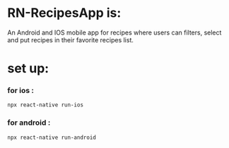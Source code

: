 # RN-RecipesApp is:
An Android and IOS mobile app for recipes where users can filters, select and put recipes in their favorite recipes list.
# set up:
### for ios :
  `npx react-native run-ios`

### for android :
  `npx react-native run-android`

